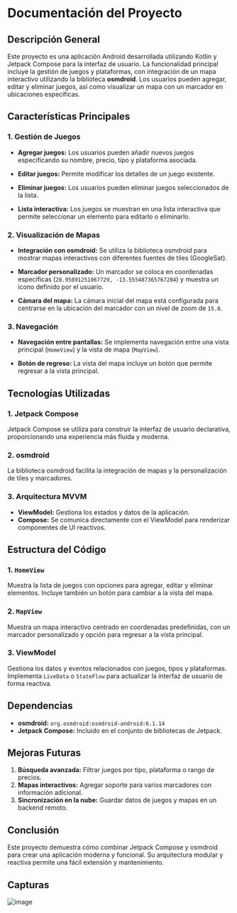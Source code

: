 # Documentación del Proyecto

## Descripción General
Este proyecto es una aplicación Android desarrollada utilizando Kotlin y Jetpack Compose para la interfaz de usuario. La funcionalidad principal incluye la gestión de juegos y plataformas, con integración de un mapa interactivo utilizando la biblioteca **osmdroid**. Los usuarios pueden agregar, editar y eliminar juegos, así como visualizar un mapa con un marcador en ubicaciones específicas.

## Características Principales

### 1. Gestión de Juegos
- **Agregar juegos:**
  Los usuarios pueden añadir nuevos juegos especificando su nombre, precio, tipo y plataforma asociada.

- **Editar juegos:**
  Permite modificar los detalles de un juego existente.

- **Eliminar juegos:**
  Los usuarios pueden eliminar juegos seleccionados de la lista.

- **Lista interactiva:**
  Los juegos se muestran en una lista interactiva que permite seleccionar un elemento para editarlo o eliminarlo.

### 2. Visualización de Mapas
- **Integración con osmdroid:**
  Se utiliza la biblioteca osmdroid para mostrar mapas interactivos con diferentes fuentes de tiles (GoogleSat).

- **Marcador personalizado:**
  Un marcador se coloca en coordenadas específicas (`28.95891251067729, -13.555487365767284`) y muestra un ícono definido por el usuario.

- **Cámara del mapa:**
  La cámara inicial del mapa está configurada para centrarse en la ubicación del marcador con un nivel de zoom de `15.0`.

### 3. Navegación
- **Navegación entre pantallas:**
  Se implementa navegación entre una vista principal (`HomeView`) y la vista de mapa (`MapView`).

- **Botón de regreso:**
  La vista del mapa incluye un botón que permite regresar a la vista principal.

## Tecnologías Utilizadas

### 1. Jetpack Compose
Jetpack Compose se utiliza para construir la interfaz de usuario declarativa, proporcionando una experiencia más fluida y moderna.

### 2. osmdroid
La biblioteca osmdroid facilita la integración de mapas y la personalización de tiles y marcadores.

### 3. Arquitectura MVVM
- **ViewModel:**
  Gestiona los estados y datos de la aplicación.
- **Compose:**
  Se comunica directamente con el ViewModel para renderizar componentes de UI reactivos.

## Estructura del Código

### 1. `HomeView`
Muestra la lista de juegos con opciones para agregar, editar y eliminar elementos. Incluye también un botón para cambiar a la vista del mapa.

### 2. `MapView`
Muestra un mapa interactivo centrado en coordenadas predefinidas, con un marcador personalizado y opción para regresar a la vista principal.

### 3. ViewModel
Gestiona los datos y eventos relacionados con juegos, tipos y plataformas. Implementa `LiveData` o `StateFlow` para actualizar la interfaz de usuario de forma reactiva.

## Dependencias
- **osmdroid:** `org.osmdroid:osmdroid-android:6.1.14`
- **Jetpack Compose:** Incluido en el conjunto de bibliotecas de Jetpack.

## Mejoras Futuras
1. **Búsqueda avanzada:**
   Filtrar juegos por tipo, plataforma o rango de precios.
2. **Mapas interactivos:**
   Agregar soporte para varios marcadores con información adicional.
3. **Sincronización en la nube:**
   Guardar datos de juegos y mapas en un backend remoto.

## Conclusión
Este proyecto demuestra cómo combinar Jetpack Compose y osmdroid para crear una aplicación moderna y funcional. Su arquitectura modular y reactiva permite una fácil extensión y mantenimiento.


## Capturas
![image](https://github.com/user-attachments/assets/fd0dd6ee-5a3d-4a23-807b-fa3eb2ce8a2a)

